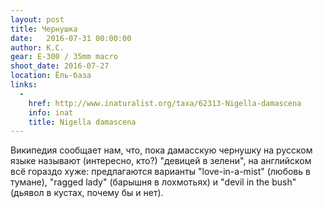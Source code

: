 ```yaml
---
layout: post
title: Чернушка
date:   2016-07-31 00:00:00
author: К.С.
gear: E-300 / 35mm macro
shoot_date: 2016-07-27
location: Ёль-база
links:
  -
    href: http://www.inaturalist.org/taxa/62313-Nigella-damascena
    info: inat
    title: Nigella damascena
---
```


Википедия сообщает нам, что, пока дамасскую чернушку на русском языке называют (интересно, кто?) "девицей в зелени", на английском всё гораздо хуже: предлагаются варианты "love-in-a-mist" (любовь в тумане), "ragged lady" (барышня в лохмотьях) и "devil in the bush" (дьявол в кустах, почему бы и нет).
